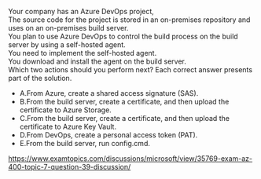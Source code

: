 Your company has an Azure DevOps project,<br/>The source code for the project is stored in an on-premises repository and uses on an on-premises build server.<br/>You plan to use Azure DevOps to control the build process on the build server by using a self-hosted agent.<br/>You need to implement the self-hosted agent.<br/>You download and install the agent on the build server.<br/>Which two actions should you perform next? Each correct answer presents part of the solution.<br/><ul><li class="multi-choice-item"><span class="multi-choice-letter" data-choice-letter="A">A.</span>From Azure, create a shared access signature (SAS).</li><li class="multi-choice-item correct-hidden"><span class="multi-choice-letter" data-choice-letter="B">B.</span>From the build server, create a certificate, and then upload the certificate to Azure Storage.</li><li class="multi-choice-item"><span class="multi-choice-letter" data-choice-letter="C">C.</span>From the build server, create a certificate, and then upload the certificate to Azure Key Vault.</li><li class="multi-choice-item"><span class="multi-choice-letter" data-choice-letter="D">D.</span>From DevOps, create a personal access token (PAT).</li><li class="multi-choice-item correct-hidden"><span class="multi-choice-letter" data-choice-letter="E">E.</span>From the build server, run config.cmd.</li></ul><p><a href="https://www.examtopics.com/discussions/microsoft/view/35769-exam-az-400-topic-7-question-39-discussion/">https://www.examtopics.com/discussions/microsoft/view/35769-exam-az-400-topic-7-question-39-discussion/</a></p><script src="https://giscus.app/client.js"                    data-repo="azsamples/az204"                    data-repo-id="R_kgDOMRXzDQ"                    data-category="General"                    data-category-id="DIC_kwDOMRXzDc4Cgi27"                    data-mapping="pathname"                    data-strict="0"                    data-reactions-enabled="0"                    data-emit-metadata="0"                    data-input-position="bottom"                    data-theme="preferred_color_scheme"                    data-lang="en"                    crossorigin="anonymous"                    async>                    </script>
